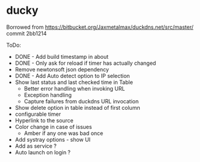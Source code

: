 # ducky

Borrowed from https://bitbucket.org/Jaxmetalmax/duckdns.net/src/master/ commit 2bb1214

ToDo:
* DONE - Add build timestamp in about
* DONE - Only ask for reload if timer has actually changed
* Remove newtonsoft json dependency
* DONE - Add Auto detect option to IP selection
* Show last status and last checked time in Table
	- Better error handling when invoking URL
	- Exception handling
	- Capture failures from duckdns URL invocation
* Show delete option in table instead of first column
* configurable timer
* Hyperlink to the source 
* Color change in case of issues
	* Amber if any one was bad once 
* Add systray options - show UI
* Add as service ?
* Auto launch on login ?
